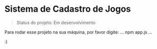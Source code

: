 <h1>Sistema de Cadastro de Jogos</h1>

> Status do projeto: Em desenvolvimento

Para rodar esse projeto na sua máquina, por favor digite:
...
npm app.js
...

:)
